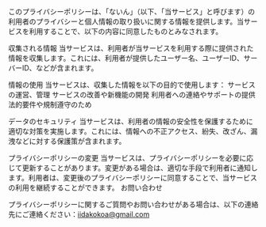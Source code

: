 このプライバシーポリシーは、「ないん」（以下、「当サービス」と呼びます）の利用者のプライバシーと個人情報の取り扱いに関する情報を提供します。当サービスを利用することで、以下の内容に同意したものとみなされます。

収集される情報
当サービスは、利用者が当サービスを利用する際に提供された情報を収集します。これには、利用者が提供したユーザー名、ユーザーID、サーバーID、などが含まれます。


情報の使用
当サービスは、収集した情報を以下の目的で使用します：
サービスの運営、管理
サービスの改善や新機能の開発
利用者への連絡やサポートの提供
法的要件や規制遵守のため


データのセキュリティ
当サービスは、利用者の情報の安全性を保護するために適切な対策を実施します。これには、情報への不正アクセス、紛失、改ざん、漏洩などに対する保護策が含まれます。


プライバシーポリシーの変更
当サービスは、プライバシーポリシーを必要に応じて更新することがあります。変更がある場合は、適切な手段で利用者に通知します。利用者は、変更後のプライバシーポリシーに同意することで、当サービスの利用を継続することができます。
お問い合わせ

プライバシーポリシーに関するご質問やお問い合わせがある場合は、以下の連絡先にご連絡ください：iidakokoa@gmail.com
